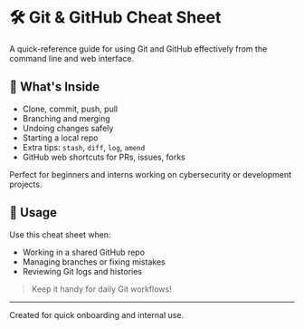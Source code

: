 # 🛠 Git & GitHub Cheat Sheet

A quick-reference guide for using Git and GitHub effectively from the command line and web interface.

## 📄 What's Inside

- Clone, commit, push, pull
- Branching and merging
- Undoing changes safely
- Starting a local repo
- Extra tips: `stash`, `diff`, `log`, `amend`
- GitHub web shortcuts for PRs, issues, forks

Perfect for beginners and interns working on cybersecurity or development projects.

## 🔗 Usage

Use this cheat sheet when:
- Working in a shared GitHub repo
- Managing branches or fixing mistakes
- Reviewing Git logs and histories

> Keep it handy for daily Git workflows!

---
Created for quick onboarding and internal use.
